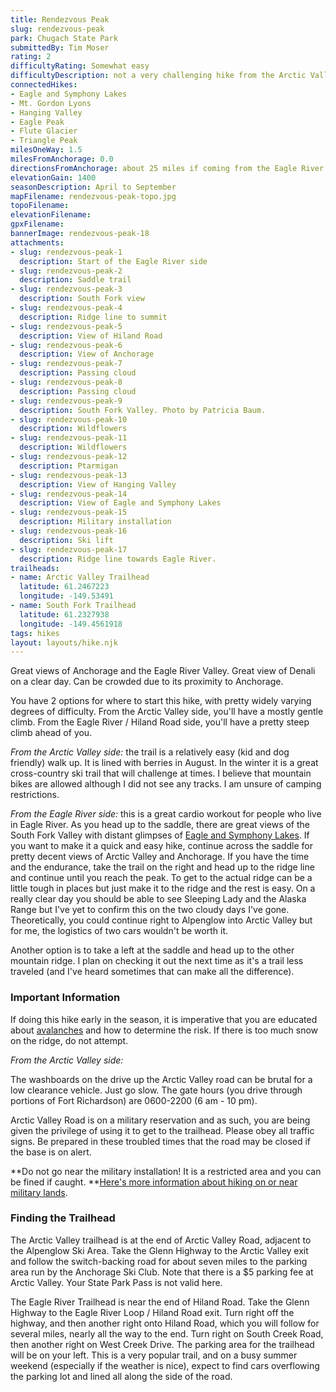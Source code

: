 ```yaml
---
title: Rendezvous Peak
slug: rendezvous-peak
park: Chugach State Park
submittedBy: Tim Moser
rating: 2
difficultyRating: Somewhat easy
difficultyDescription: not a very challenging hike from the Arctic Valley side. Moderate from the Eagle River side, as it's uphill most of the way.
connectedHikes:
- Eagle and Symphony Lakes
- Mt. Gordon Lyons
- Hanging Valley
- Eagle Peak
- Flute Glacier
- Triangle Peak
milesOneWay: 1.5
milesFromAnchorage: 0.0
directionsFromAnchorage: about 25 miles if coming from the Eagle River side
elevationGain: 1400
seasonDescription: April to September
mapFilename: rendezvous-peak-topo.jpg
topoFilename: 
elevationFilename: 
gpxFilename: 
bannerImage: rendezvous-peak-18
attachments:
- slug: rendezvous-peak-1
  description: Start of the Eagle River side
- slug: rendezvous-peak-2
  description: Saddle trail
- slug: rendezvous-peak-3
  description: South Fork view
- slug: rendezvous-peak-4
  description: Ridge line to summit
- slug: rendezvous-peak-5
  description: View of Hiland Road
- slug: rendezvous-peak-6
  description: View of Anchorage
- slug: rendezvous-peak-7
  description: Passing cloud
- slug: rendezvous-peak-8
  description: Passing cloud
- slug: rendezvous-peak-9
  description: South Fork Valley. Photo by Patricia Baum.
- slug: rendezvous-peak-10
  description: Wildflowers
- slug: rendezvous-peak-11
  description: Wildflowers
- slug: rendezvous-peak-12
  description: Ptarmigan
- slug: rendezvous-peak-13
  description: View of Hanging Valley
- slug: rendezvous-peak-14
  description: View of Eagle and Symphony Lakes
- slug: rendezvous-peak-15
  description: Military installation
- slug: rendezvous-peak-16
  description: Ski lift
- slug: rendezvous-peak-17
  description: Ridge line towards Eagle River.
trailheads:
- name: Arctic Valley Trailhead
  latitude: 61.2467223
  longitude: -149.53491
- name: South Fork Trailhead
  latitude: 61.2327938
  longitude: -149.4561918
tags: hikes
layout: layouts/hike.njk
---
```

Great views of Anchorage and the Eagle River Valley. Great view of Denali on a clear day. Can be crowded due to its proximity to Anchorage.

You have 2 options for where to start this hike, with pretty widely varying degrees of difficulty. From the Arctic Valley side, you'll have a mostly gentle climb. From the Eagle River / Hiland Road side, you'll have a pretty steep climb ahead of you.

*From the Arctic Valley side:* the trail is a relatively easy (kid and dog friendly) walk up. It is lined with berries in August. In the winter it is a great cross-country ski trail that will challenge at times. I believe that mountain bikes are allowed although I did not see any tracks. I am unsure of camping restrictions.

*From the Eagle River side:* this is a great cardio workout for people who live in Eagle River. As you head up to the saddle, there are great views of the South Fork Valley with distant glimpses of [Eagle and Symphony Lakes](http://alaskahikesearch.com/hikes/eagle-and-symphony-lakes/). If you want to make it a quick and easy hike, continue across the saddle for pretty decent views of Arctic Valley and Anchorage. If you have the time and the endurance, take the trail on the right and head up to the ridge line and continue until you reach the peak. To get to the actual ridge can be a little tough in places but just make it to the ridge and the rest is easy. On a really clear day you should be able to see Sleeping Lady and the Alaska Range but I've yet to confirm this on the two cloudy days I've gone. Theoretically, you could continue right to Alpenglow into Arctic Valley but for me, the logistics of two cars wouldn't be worth it.

Another option is to take a left at the saddle and head up to the other mountain ridge. I plan on checking it out the next time as it's a trail less traveled (and I've heard sometimes that can make all the difference).

### Important Information

If doing this hike early in the season, it is imperative that you are educated about [avalanches](http://alaskahikesearch.com/education/#avalanche) and how to determine the risk. If there is too much snow on the ridge, do not attempt.

*From the Arctic Valley side:*

The washboards on the drive up the Arctic Valley road can be brutal for a low clearance vehicle. Just go slow. The gate hours (you drive through portions of Fort Richardson) are 0600-2200 (6 am - 10 pm).

Arctic Valley Road is on a military reservation and as such, you are being given the privilege of using it to get to the trailhead. Please obey all traffic signs. Be prepared in these troubled times that the road may be closed if the base is on alert.

**Do not go near the military installation! It is a restricted area and you can be fined if caught. **[Here's more information about hiking on or near military lands](https://alaskahikesearch.com/education/#military-land).

### Finding the Trailhead

The Arctic Valley trailhead is at the end of Arctic Valley Road, adjacent to the Alpenglow Ski Area. Take the Glenn Highway to the Arctic Valley exit and follow the switch-backing road for about seven miles to the parking area run by the Anchorage Ski Club. Note that there is a $5 parking fee at Arctic Valley. Your State Park Pass is not valid here.

The Eagle River Trailhead is near the end of Hiland Road. Take the Glenn Highway to the Eagle River Loop / Hiland Road exit. Turn right off the highway, and then another right onto Hiland Road, which you will follow for several miles, nearly all the way to the end. Turn right on South Creek Road, then another right on West Creek Drive. The parking area for the trailhead will be on your left. This is a very popular trail, and on a busy summer weekend (especially if the weather is nice), expect to find cars overflowing the parking lot and lined all along the side of the road.